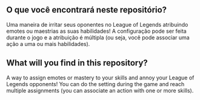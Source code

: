 ## O que você encontrará neste repositório?

Uma maneira de irritar seus oponentes no League of Legends atribuindo emotes ou maestrias
as suas habilidades! A configuração pode ser feita durante o jogo e a atribuição é múltipla
(ou seja, você pode associar uma ação a uma ou mais habilidades).

## What will you find in this repository?

A way to assign emotes or mastery to your skills and annoy your League of Legends opponents! You can do
the setting during the game and reach multiple assignments (you can associate an action with 
one or more skills).
